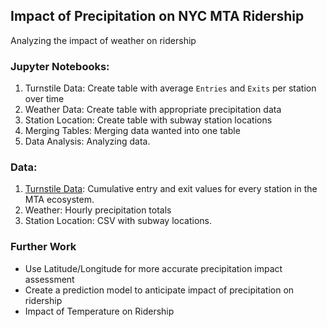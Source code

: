 ## Impact of Precipitation on NYC MTA Ridership
Analyzing the impact of weather on ridership

### Jupyter Notebooks:
1. Turnstile Data: Create table with average `Entries` and `Exits` per station over time
2. Weather Data: Create table with appropriate precipitation data
3. Station Location: Create table with subway station locations
4. Merging Tables: Merging data wanted into one table
5. Data Analysis: Analyzing data.

### Data:
1. [Turnstile Data](http://web.mta.info/developers/turnstile.html): Cumulative entry and exit values for every station in the MTA ecosystem.
2. Weather: Hourly precipitation totals
3. Station Location: CSV with subway locations.

### Further Work
* Use Latitude/Longitude for more accurate precipitation impact assessment
* Create a prediction model to anticipate impact of precipitation on ridership
* Impact of Temperature on Ridership
